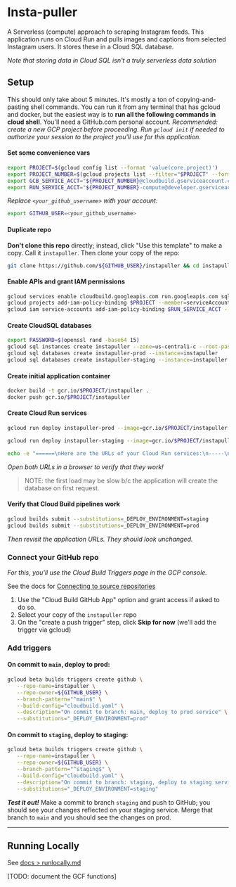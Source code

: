 # Insta-puller
A Serverless (compute) approach to scraping Instagram feeds. This application runs on Cloud Run and pulls images and captions from selected Instagram users. It stores these in a Cloud SQL database.

_Note that storing data in Cloud SQL isn't a truly serverless data solution_

## Setup
This should only take about 5 minutes. It's mostly a ton of copying-and-pasting shell commands. You can run it from any terminal that has gcloud and docker, but the easiest way is to **run all the following commands in cloud shell**. You'll need a GitHub.com personal account. *Recommended: create a new GCP project before proceeding. Run `gcloud init` if needed to authorize your session to the project you'll use for this application.*

#### Set some convenience vars
```bash
export PROJECT=$(gcloud config list --format 'value(core.project)')
export PROJECT_NUMBER=$(gcloud projects list --filter="$PROJECT" --format="value(PROJECT_NUMBER)")
export GCB_SERVICE_ACCT="${PROJECT_NUMBER}@cloudbuild.gserviceaccount.com"
export RUN_SERVICE_ACCT="${PROJECT_NUMBER}-compute@developer.gserviceaccount.com"
```

_Replace `<your_github_username>` with your account:_
```bash
export GITHUB_USER=<your_github_username>
```

#### Duplicate repo
**Don't clone this repo** directly; instead, click "Use this template" to make a copy. Call it `instapuller`. Then clone your copy of the repo:
```bash
git clone https://github.com/${GITHUB_USER}/instapuller && cd instapuller
```

#### Enable APIs and grant IAM permissions
```bash
gcloud services enable cloudbuild.googleapis.com run.googleapis.com sqladmin.googleapis.com
gcloud projects add-iam-policy-binding $PROJECT --member=serviceAccount:$GCB_SERVICE_ACCT --role=roles/run.admin
gcloud iam service-accounts add-iam-policy-binding $RUN_SERVICE_ACCT --member=serviceAccount:$GCB_SERVICE_ACCT --role=roles/iam.serviceAccountUser
```

#### Create CloudSQL databases
```bash
export PASSWORD=$(openssl rand -base64 15)
gcloud sql instances create instapuller --zone=us-central1-c --root-password=${PASSWORD}
gcloud sql databases create instapuller-prod --instance=instapuller
gcloud sql databases create instapuller-staging --instance=instapuller
```

#### Create initial application container
```bash
docker build -t gcr.io/$PROJECT/instapuller .
docker push gcr.io/$PROJECT/instapuller
```

#### Create Cloud Run services
```bash
gcloud run deploy instapuller-prod --image=gcr.io/$PROJECT/instapuller --region=us-central1 --platform=managed --allow-unauthenticated --set-env-vars=DB_USER=root,DB_PASS=${PASSWORD},DB_NAME=instapuller-prod,CLOUD_SQL_CONNECTION_NAME=$PROJECT:us-central1:instapuller --set-cloudsql-instances=$PROJECT:us-central1:instapuller

gcloud run deploy instapuller-staging --image=gcr.io/$PROJECT/instapuller --region=us-central1 --platform=managed --allow-unauthenticated --set-env-vars=DB_USER=root,DB_PASS=${PASSWORD},DB_NAME=instapuller-staging,CLOUD_SQL_CONNECTION_NAME=$PROJECT:us-central1:instapuller --set-cloudsql-instances=$PROJECT:us-central1:instapuller

echo -e "======\nHere are the URLs of your Cloud Run services:\n-----\n$(gcloud run services list --platform=managed --format='value(URL)')\n====="
```
_Open both URLs in a browser to verify that they work!_
> NOTE: the first load may be slow b/c the application will create the database on first request.

#### Verify that Cloud Build pipelines work
```bash
gcloud builds submit --substitutions=_DEPLOY_ENVIRONMENT=staging
gcloud builds submit --substitutions=_DEPLOY_ENVIRONMENT=prod
```
_Then revisit the application URLs. They should look unchanged._

### Connect your GitHub repo
_For this, you'll use the Cloud Build Triggers page in the GCP console._

See the docs for [Connecting to source repositories](https://cloud.google.com/cloud-build/docs/automating-builds/create-manage-triggers#connect_repo)

1. Use the "Cloud Build GitHub App" option and grant access if asked to do so.
1. Select your copy of the `instapuller` repo
1. On the "create a push trigger" step, click **Skip for now** (we'll add the trigger via gcloud)

### Add triggers
#### On commit to `main`, deploy to prod:
```bash
gcloud beta builds triggers create github \
   --repo-name=instapuller \
   --repo-owner=${GITHUB_USER} \
   --branch-pattern="^main$" \
   --build-config="cloudbuild.yaml" \
   --description="On commit to branch: main, deploy to prod service" \
   --substitutions="_DEPLOY_ENVIRONMENT=prod"
```

#### On commit to `staging`, deploy to staging:
```bash
gcloud beta builds triggers create github \
   --repo-name=instapuller \
   --repo-owner=${GITHUB_USER} \
   --branch-pattern="^staging$" \
   --build-config="cloudbuild.yaml" \
   --description="On commit to branch: staging, deploy to staging service" \
   --substitutions="_DEPLOY_ENVIRONMENT=staging"
```

***Test it out!*** Make a commit to branch `staging` and push to GitHub; you should see your changes reflected on your staging service. Merge that branch to `main` and you should see the changes on prod.

-----------

## Running Locally
See [docs > runlocally.md](docs/runlocal.md)

[TODO: document the GCF functions]